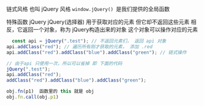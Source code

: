 链式风格 也叫 jQuery 风格
`window.jQuery() `是我们提供的全局函数

特殊函数 jQuery
    jQuery(选择器) 用于获取对应的元素
    但它却不返回这些元素
    相反，它返回一个对象，称为 jQuery构造出来的对象
    这个对象可以操作对应的元素
  ```javascript
    const api = jQuery(".test"); // 不返回元素们， 返回 api 对象
api.addClass("red"); // 遍历所有刚才获取的元素， 添加 .red
api.addClass("red").addClass("blue").addClass("green"); // 链式操作

// 由于api 只使用一次，所以可以省掉 即 下面的代码
jQuery(".test");
api.addClass("red");
addClass("red").addClass("blue").addClass("green");

obj.fn(p1)  函数里的 this 就是 obj
obj.fn.call(obj.p1)
```
